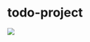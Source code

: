 # todo-project
![](![InkedScreenshot_20220119-020219_1_LI](https://user-images.githubusercontent.com/97833415/150038641-3dfd3a84-d0a4-432e-9e5b-5edba4885b4f.jpg)
)
